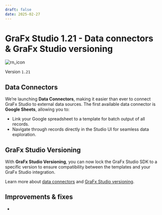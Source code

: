 ```yaml
---
draft: false
date: 2025-02-27
---
```


# GraFx Studio 1.21 - Data connectors & GraFx Studio versioning

![rn_icon](/assets/icon-GraFx-Studio.svg)

Version `1.21`

## Data Connectors

We’re launching **Data Connectors**, making it easier than ever to connect GraFx Studio to external data sources. The first available data connector is **Google Sheets**, allowing you to:
- Link your Google spreadsheet to a template for batch output of all records.
- Navigate through records directly in the Studio UI for seamless data exploration.

## GraFx Studio Versioning

With **GraFx Studio Versioning**, you can now lock the GraFx Studio SDK to a specific version to ensure compatibility between the templates and your GraFx Studio integration.

<!-- more -->

Learn more about [data connectors]() and [GraFx Studio versioning]().

## Improvements & fixes

- 
